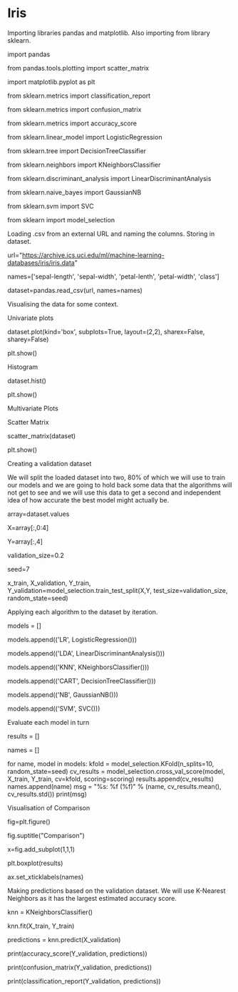 # Iris
Importing libraries pandas and matplotlib. Also importing from library sklearn.

import pandas

from pandas.tools.plotting import scatter_matrix

import matplotlib.pyplot as plt

from sklearn.metrics import classification_report

from sklearn.metrics import confusion_matrix

from sklearn.metrics import accuracy_score

from sklearn.linear_model import LogisticRegression

from sklearn.tree import DecisionTreeClassifier

from sklearn.neighbors import KNeighborsClassifier

from sklearn.discriminant_analysis import LinearDiscriminantAnalysis

from sklearn.naive_bayes import GaussianNB

from sklearn.svm import SVC

from sklearn import model_selection



Loading .csv from an external URL and naming the columns. Storing in dataset.

url="https://archive.ics.uci.edu/ml/machine-learning-databases/iris/iris.data"

names=['sepal-length', 'sepal-width', 'petal-lenth', 'petal-width', 'class']

dataset=pandas.read_csv(url, names=names)


Visualising the data for some context.

Univariate plots

dataset.plot(kind='box', subplots=True, layout=(2,2), sharex=False, sharey=False)

plt.show()

Histogram

dataset.hist()

plt.show()

Multivariate Plots

Scatter Matrix

scatter_matrix(dataset)

plt.show()


Creating a validation dataset

We will split the loaded dataset into two, 80% of which we will use to train our models and we are going to hold back some data that the algorithms will not get to see and we will use this data to get a second and independent idea of how accurate the best model might actually be.

array=dataset.values

X=array[:,0:4]

Y=array[:,4]

validation_size=0.2

seed=7

x_train, X_validation, Y_train, Y_validation=model_selection.train_test_split(X,Y, test_size=validation_size, random_state=seed)


Applying each algorithm to the dataset by iteration.

models = []

models.append(('LR', LogisticRegression()))

models.append(('LDA', LinearDiscriminantAnalysis()))

models.append(('KNN', KNeighborsClassifier()))

models.append(('CART', DecisionTreeClassifier()))

models.append(('NB', GaussianNB()))

models.append(('SVM', SVC()))

Evaluate each model in turn

results = []

names = []

for name, model in models:
	kfold = model_selection.KFold(n_splits=10, random_state=seed)
	cv_results = model_selection.cross_val_score(model, X_train, Y_train, cv=kfold, scoring=scoring)
	results.append(cv_results)
	names.append(name)
	msg = "%s: %f (%f)" % (name, cv_results.mean(), cv_results.std())
	print(msg)


Visualisation of Comparison

fig=plt.figure()

fig.suptitle("Comparison")

x=fig.add_subplot(1,1,1)

plt.boxplot(results)

ax.set_xticklabels(names)


Making predictions based on the validation dataset. We will use K-Nearest Neighbors as it has the largest estimated accuracy score.

knn = KNeighborsClassifier()

knn.fit(X_train, Y_train)

predictions = knn.predict(X_validation)

print(accuracy_score(Y_validation, predictions))

print(confusion_matrix(Y_validation, predictions))

print(classification_report(Y_validation, predictions))
